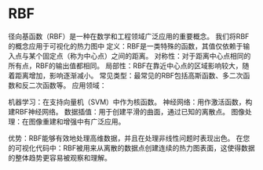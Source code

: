 # RBF

径向基函数（RBF）是一种在数学和工程领域广泛应用的重要概念。
我们将RBF的概念应用于可视化的热力图中
定义：RBF是一类特殊的函数，其值仅依赖于输入点与某个固定点（称为中心点）之间的距离。
对称性：对于距离中心点相同的所有点，RBF的输出值都相同。
局部性：RBF在靠近中心点的区域影响较大，随着距离增加，影响逐渐减小。
常见类型：最常见的RBF包括高斯函数、多二次函数和反二次函数等。
应用领域：

机器学习：在支持向量机（SVM）中作为核函数。
神经网络：用作激活函数，构建RBF神经网络。
数据插值：用于创建平滑的曲面，通过已知的离散点。
图像处理：在图像重建和增强中有广泛应用。


优势：RBF能够有效地处理高维数据，并且在处理非线性问题时表现出色。
在您的可视化代码中：RBF被用来从离散的数据点创建连续的热力图表面，这使得数据的整体趋势更容易被观察和理解。
